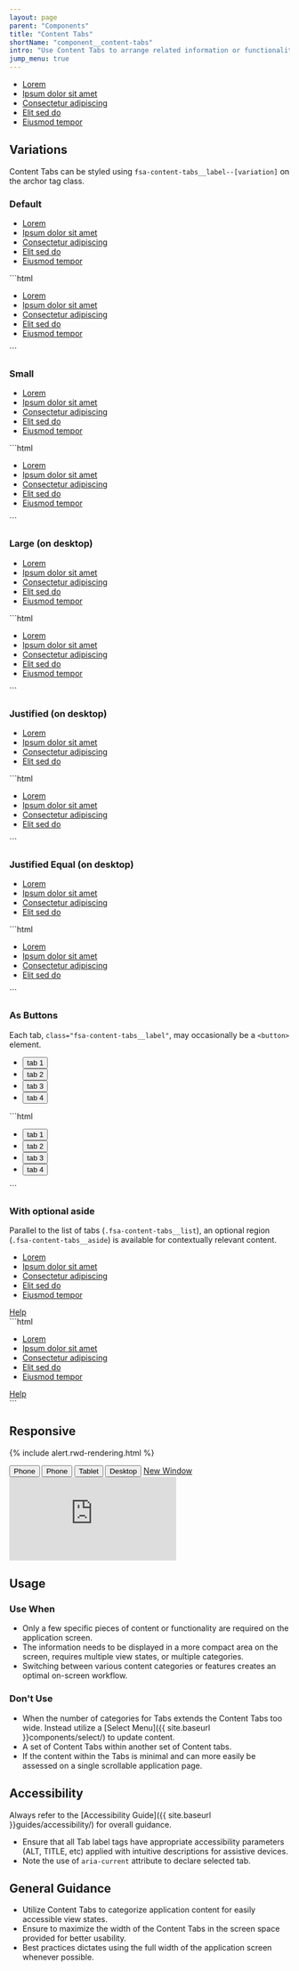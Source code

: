 ```yaml
---
layout: page
parent: "Components"
title: "Content Tabs"
shortName: "component__content-tabs"
intro: "Use Content Tabs to arrange related information or functionality in a defined area on the same application page."
jump_menu: true
---
```


<div class="ds-preview">
  <div class="fsa-content-tabs">
    <ul class="fsa-content-tabs__list">
      <li class="fsa-content-tabs__item">
        <a class="fsa-content-tabs__label fsa-content-tabs__label--active" aria-current="step" href="#link">
          <span class="fsa-content-tabs__label-text">Lorem</span>
        </a>
      </li>
      <li class="fsa-content-tabs__item">
        <a class="fsa-content-tabs__label" href="#link">
          <span class="fsa-content-tabs__label-text">Ipsum dolor sit amet</span>
        </a>
      </li>
      <li class="fsa-content-tabs__item">
        <a class="fsa-content-tabs__label" href="#link">
          <span class="fsa-content-tabs__label-text">Consectetur adipiscing</span>
        </a>
      </li>
      <li class="fsa-content-tabs__item">
        <a class="fsa-content-tabs__label" href="#link">
          <span class="fsa-content-tabs__label-text">Elit sed do</span>
        </a>
      </li>
      <li class="fsa-content-tabs__item">
        <a class="fsa-content-tabs__label" href="#link">
          <span class="fsa-content-tabs__label-text">Eiusmod tempor</span>
        </a>
      </li>
    </ul>
  </div>

</div>

## Variations

Content Tabs can be styled using `fsa-content-tabs__label--[variation]` on the archor tag class.

### Default

<div class="ds-preview">
  <div class="fsa-content-tabs">
    <ul class="fsa-content-tabs__list">
      <li class="fsa-content-tabs__item">
        <a class="fsa-content-tabs__label fsa-content-tabs__label--active" aria-current="step" href="#link">
          <span class="fsa-content-tabs__label-text">Lorem</span>
        </a>
      </li>
      <li class="fsa-content-tabs__item">
        <a class="fsa-content-tabs__label" href="#link">
          <span class="fsa-content-tabs__label-text">Ipsum dolor sit amet</span>
        </a>
      </li>
      <li class="fsa-content-tabs__item">
        <a class="fsa-content-tabs__label" href="#link">
          <span class="fsa-content-tabs__label-text">Consectetur adipiscing</span>
        </a>
      </li>
      <li class="fsa-content-tabs__item">
        <a class="fsa-content-tabs__label" href="#link">
          <span class="fsa-content-tabs__label-text">Elit sed do</span>
        </a>
      </li>
      <li class="fsa-content-tabs__item">
        <a class="fsa-content-tabs__label" href="#link">
          <span class="fsa-content-tabs__label-text">Eiusmod tempor</span>
        </a>
      </li>
    </ul>
  </div>
</div>
```html
<div class="fsa-content-tabs">
  <ul class="fsa-content-tabs__list">
    <li class="fsa-content-tabs__item">
      <a class="fsa-content-tabs__label fsa-content-tabs__label--active" aria-current="step" href="#link">
        <span class="fsa-content-tabs__label-text">Lorem</span>
      </a>
    </li>
    <li class="fsa-content-tabs__item">
      <a class="fsa-content-tabs__label" href="#link">
        <span class="fsa-content-tabs__label-text">Ipsum dolor sit amet</span>
      </a>
    </li>
    <li class="fsa-content-tabs__item">
      <a class="fsa-content-tabs__label" href="#link">
        <span class="fsa-content-tabs__label-text">Consectetur adipiscing</span>
      </a>
    </li>
    <li class="fsa-content-tabs__item">
      <a class="fsa-content-tabs__label" href="#link">
        <span class="fsa-content-tabs__label-text">Elit sed do</span>
      </a>
    </li>
    <li class="fsa-content-tabs__item">
      <a class="fsa-content-tabs__label" href="#link">
        <span class="fsa-content-tabs__label-text">Eiusmod tempor</span>
      </a>
    </li>
  </ul>
</div>
```

### Small

<div class="ds-preview">
  <div class="fsa-content-tabs">
    <ul class="fsa-content-tabs__list">
      <li class="fsa-content-tabs__item">
        <a class="fsa-content-tabs__label fsa-content-tabs__label--small" href="#link">
          <span class="fsa-content-tabs__label-text">Lorem</span>
        </a>
      </li>
      <li class="fsa-content-tabs__item">
        <a class="fsa-content-tabs__label fsa-content-tabs__label--small fsa-content-tabs__label--active" aria-current="step" href="#link">
          <span class="fsa-content-tabs__label-text">Ipsum dolor sit amet</span>
        </a>
      </li>
      <li class="fsa-content-tabs__item">
        <a class="fsa-content-tabs__label fsa-content-tabs__label--small" href="#link">
          <span class="fsa-content-tabs__label-text">Consectetur adipiscing</span>
        </a>
      </li>
      <li class="fsa-content-tabs__item">
        <a class="fsa-content-tabs__label fsa-content-tabs__label fsa-content-tabs__label--small" href="#link">
          <span class="fsa-content-tabs__label-text">Elit sed do</span>
        </a>
      </li>
      <li class="fsa-content-tabs__item">
        <a class="fsa-content-tabs__label fsa-content-tabs__label--small" href="#link">
          <span class="fsa-content-tabs__label-text">Eiusmod tempor</span>
        </a>
      </li>
    </ul>
  </div>
</div>
```html
<div class="fsa-content-tabs">
  <ul class="fsa-content-tabs__list">
    <li class="fsa-content-tabs__item">
      <a class="fsa-content-tabs__label fsa-content-tabs__label--small" href="#link">
        <span class="fsa-content-tabs__label-text">Lorem</span>
      </a>
    </li>
    <li class="fsa-content-tabs__item">
      <a class="fsa-content-tabs__label fsa-content-tabs__label--small fsa-content-tabs__label--active" aria-current="step" href="#link">
        <span class="fsa-content-tabs__label-text">Ipsum dolor sit amet</span>
      </a>
    </li>
    <li class="fsa-content-tabs__item">
      <a class="fsa-content-tabs__label fsa-content-tabs__label--small" href="#link">
        <span class="fsa-content-tabs__label-text">Consectetur adipiscing</span>
      </a>
    </li>
    <li class="fsa-content-tabs__item">
      <a class="fsa-content-tabs__label fsa-content-tabs__label fsa-content-tabs__label--small" href="#link">
        <span class="fsa-content-tabs__label-text">Elit sed do</span>
      </a>
    </li>
    <li class="fsa-content-tabs__item">
      <a class="fsa-content-tabs__label fsa-content-tabs__label--small" href="#link">
        <span class="fsa-content-tabs__label-text">Eiusmod tempor</span>
      </a>
    </li>
  </ul>
</div>
```


### Large (on desktop)

<div class="ds-preview">
  <div class="fsa-content-tabs">
    <ul class="fsa-content-tabs__list">
      <li class="fsa-content-tabs__item">
        <a class="fsa-content-tabs__label fsa-content-tabs__label--large" href="#link">
          <span class="fsa-content-tabs__label-text">Lorem</span>
        </a>
      </li>
      <li class="fsa-content-tabs__item">
        <a class="fsa-content-tabs__label fsa-content-tabs__label--large fsa-content-tabs__label--active" aria-current="step" href="#link">
          <span class="fsa-content-tabs__label-text">Ipsum dolor sit amet</span>
        </a>
      </li>
      <li class="fsa-content-tabs__item">
        <a class="fsa-content-tabs__label fsa-content-tabs__label--large" href="#link">
          <span class="fsa-content-tabs__label-text">Consectetur adipiscing</span>
        </a>
      </li>
      <li class="fsa-content-tabs__item">
        <a class="fsa-content-tabs__label fsa-content-tabs__label fsa-content-tabs__label--large" href="#link">
          <span class="fsa-content-tabs__label-text">Elit sed do</span>
        </a>
      </li>
      <li class="fsa-content-tabs__item">
        <a class="fsa-content-tabs__label fsa-content-tabs__label--large" href="#link">
          <span class="fsa-content-tabs__label-text">Eiusmod tempor</span>
        </a>
      </li>
    </ul>
  </div>
</div>
```html
<div class="fsa-content-tabs">
  <ul class="fsa-content-tabs__list">
    <li class="fsa-content-tabs__item">
      <a class="fsa-content-tabs__label fsa-content-tabs__label--large" href="#link">
        <span class="fsa-content-tabs__label-text">Lorem</span>
      </a>
    </li>
    <li class="fsa-content-tabs__item">
      <a class="fsa-content-tabs__label fsa-content-tabs__label--large fsa-content-tabs__label--active" aria-current="step" href="#link">
        <span class="fsa-content-tabs__label-text">Ipsum dolor sit amet</span>
      </a>
    </li>
    <li class="fsa-content-tabs__item">
      <a class="fsa-content-tabs__label fsa-content-tabs__label--large" href="#link">
        <span class="fsa-content-tabs__label-text">Consectetur adipiscing</span>
      </a>
    </li>
    <li class="fsa-content-tabs__item">
      <a class="fsa-content-tabs__label fsa-content-tabs__label fsa-content-tabs__label--large" href="#link">
        <span class="fsa-content-tabs__label-text">Elit sed do</span>
      </a>
    </li>
    <li class="fsa-content-tabs__item">
      <a class="fsa-content-tabs__label fsa-content-tabs__label--large" href="#link">
        <span class="fsa-content-tabs__label-text">Eiusmod tempor</span>
      </a>
    </li>
  </ul>
</div>
```


### Justified (on desktop)

<div class="ds-preview">
  <div class="fsa-content-tabs fsa-content-tabs--justified">
    <ul class="fsa-content-tabs__list">
      <li class="fsa-content-tabs__item">
        <a class="fsa-content-tabs__label fsa-content-tabs__label--active" aria-current="step" href="#link">
          <span class="fsa-content-tabs__label-text">Lorem</span>
        </a>
      </li>
      <li class="fsa-content-tabs__item">
        <a class="fsa-content-tabs__label" href="#link">
          <span class="fsa-content-tabs__label-text">Ipsum dolor sit amet</span>
        </a>
      </li>
      <li class="fsa-content-tabs__item">
        <a class="fsa-content-tabs__label" href="#link">
          <span class="fsa-content-tabs__label-text">Consectetur adipiscing</span>
        </a>
      </li>
      <li class="fsa-content-tabs__item">
        <a class="fsa-content-tabs__label" href="#link">
          <span class="fsa-content-tabs__label-text">Elit sed do</span>
        </a>
      </li>
    </ul>
  </div>
</div>
```html
<div class="fsa-content-tabs fsa-content-tabs--justified">
  <ul class="fsa-content-tabs__list">
    <li class="fsa-content-tabs__item">
      <a class="fsa-content-tabs__label fsa-content-tabs__label--active" aria-current="step" href="#link">
        <span class="fsa-content-tabs__label-text">Lorem</span>
      </a>
    </li>
    <li class="fsa-content-tabs__item">
      <a class="fsa-content-tabs__label" href="#link">
        <span class="fsa-content-tabs__label-text">Ipsum dolor sit amet</span>
      </a>
    </li>
    <li class="fsa-content-tabs__item">
      <a class="fsa-content-tabs__label" href="#link">
        <span class="fsa-content-tabs__label-text">Consectetur adipiscing</span>
      </a>
    </li>
    <li class="fsa-content-tabs__item">
      <a class="fsa-content-tabs__label" href="#link">
        <span class="fsa-content-tabs__label-text">Elit sed do</span>
      </a>
    </li>
  </ul>
</div>
```

### Justified Equal (on desktop)

<div class="ds-preview">
  <div class="fsa-content-tabs fsa-content-tabs--justified-equal">
    <ul class="fsa-content-tabs__list">
      <li class="fsa-content-tabs__item">
        <a class="fsa-content-tabs__label fsa-content-tabs__label--active" aria-current="step" href="#link">
          <span class="fsa-content-tabs__label-text">Lorem</span>
        </a>
      </li>
      <li class="fsa-content-tabs__item">
        <a class="fsa-content-tabs__label" href="#link">
          <span class="fsa-content-tabs__label-text">Ipsum dolor sit amet</span>
        </a>
      </li>
      <li class="fsa-content-tabs__item">
        <a class="fsa-content-tabs__label" href="#link">
          <span class="fsa-content-tabs__label-text">Consectetur adipiscing</span>
        </a>
      </li>
      <li class="fsa-content-tabs__item">
        <a class="fsa-content-tabs__label" href="#link">
          <span class="fsa-content-tabs__label-text">Elit sed do</span>
        </a>
      </li>
    </ul>
  </div>
</div>
```html
<div class="fsa-content-tabs fsa-content-tabs--justified-equal">
  <ul class="fsa-content-tabs__list">
    <li class="fsa-content-tabs__item">
      <a class="fsa-content-tabs__label fsa-content-tabs__label--active" aria-current="step" href="#link">
        <span class="fsa-content-tabs__label-text">Lorem</span>
      </a>
    </li>
    <li class="fsa-content-tabs__item">
      <a class="fsa-content-tabs__label" href="#link">
        <span class="fsa-content-tabs__label-text">Ipsum dolor sit amet</span>
      </a>
    </li>
    <li class="fsa-content-tabs__item">
      <a class="fsa-content-tabs__label" href="#link">
        <span class="fsa-content-tabs__label-text">Consectetur adipiscing</span>
      </a>
    </li>
    <li class="fsa-content-tabs__item">
      <a class="fsa-content-tabs__label" href="#link">
        <span class="fsa-content-tabs__label-text">Elit sed do</span>
      </a>
    </li>
  </ul>
</div>
```

### As Buttons

Each tab, <code>class="fsa-content-tabs__label"</code>, may occasionally be a <code>&lt;button&gt;</code> element.

<div class="ds-preview">
  <div class="fsa-content-tabs">
    <ul class="fsa-content-tabs__list">
      <li class="fsa-content-tabs__item">
        <button class="fsa-content-tabs__label fsa-content-tabs__label--active" aria-current="step" type="button">
          <span class="fsa-content-tabs__label-text">tab 1</span>
        </button>
      </li>
      <li class="fsa-content-tabs__item">
        <button class="fsa-content-tabs__label" type="button">
          <span class="fsa-content-tabs__label-text">tab 2</span>
        </button>
      </li>
      <li class="fsa-content-tabs__item">
        <button class="fsa-content-tabs__label" type="button">
          <span class="fsa-content-tabs__label-text">tab 3</span>
        </button>
      </li>
      <li class="fsa-content-tabs__item">
        <button class="fsa-content-tabs__label" type="button">
          <span class="fsa-content-tabs__label-text">tab 4</span>
        </button>
      </li>
    </ul>
  </div>
</div>
```html
<div class="fsa-content-tabs">
  <ul class="fsa-content-tabs__list">
    <li class="fsa-content-tabs__item">
      <button class="fsa-content-tabs__label fsa-content-tabs__label--active" aria-current="step" type="button">
        <span class="fsa-content-tabs__label-text">tab 1</span>
      </button>
    </li>
    <li class="fsa-content-tabs__item">
      <button class="fsa-content-tabs__label" type="button">
        <span class="fsa-content-tabs__label-text">tab 2</span>
      </button>
    </li>
    <li class="fsa-content-tabs__item">
      <button class="fsa-content-tabs__label" type="button">
        <span class="fsa-content-tabs__label-text">tab 3</span>
      </button>
    </li>
    <li class="fsa-content-tabs__item">
      <button class="fsa-content-tabs__label" type="button">
        <span class="fsa-content-tabs__label-text">tab 4</span>
      </button>
    </li>
  </ul>
</div>
```

### With optional aside

Parallel to the list of tabs (`.fsa-content-tabs__list`), an optional region (`.fsa-content-tabs__aside`) is available for contextually relevant content.

<div class="ds-preview">
  <div class="fsa-content-tabs">
    <ul class="fsa-content-tabs__list">
      <li class="fsa-content-tabs__item">
        <a class="fsa-content-tabs__label fsa-content-tabs__label--active" aria-current="step" href="#link">
          <span class="fsa-content-tabs__label-text">Lorem</span>
        </a>
      </li>
      <li class="fsa-content-tabs__item">
        <a class="fsa-content-tabs__label" href="#link">
          <span class="fsa-content-tabs__label-text">Ipsum dolor sit amet</span>
        </a>
      </li>
      <li class="fsa-content-tabs__item">
        <a class="fsa-content-tabs__label" href="#link">
          <span class="fsa-content-tabs__label-text">Consectetur adipiscing</span>
        </a>
      </li>
      <li class="fsa-content-tabs__item">
        <a class="fsa-content-tabs__label" href="#link">
          <span class="fsa-content-tabs__label-text">Elit sed do</span>
        </a>
      </li>
      <li class="fsa-content-tabs__item">
        <a class="fsa-content-tabs__label" href="#link">
          <span class="fsa-content-tabs__label-text">Eiusmod tempor</span>
        </a>
      </li>
    </ul>
    <div class="fsa-content-tabs__aside">
      <a href="#link-to-nowhere" onclick="alert('A text link is but one example of what can go here.')">Help</a>
    </div>
  </div>
</div>
```html
<div class="fsa-content-tabs">
  <ul class="fsa-content-tabs__list">
    <li class="fsa-content-tabs__item">
      <a class="fsa-content-tabs__label fsa-content-tabs__label--active" aria-current="step" href="#link">
        <span class="fsa-content-tabs__label-text">Lorem</span>
      </a>
    </li>
    <li class="fsa-content-tabs__item">
      <a class="fsa-content-tabs__label" href="#link">
        <span class="fsa-content-tabs__label-text">Ipsum dolor sit amet</span>
      </a>
    </li>
    <li class="fsa-content-tabs__item">
      <a class="fsa-content-tabs__label" href="#link">
        <span class="fsa-content-tabs__label-text">Consectetur adipiscing</span>
      </a>
    </li>
    <li class="fsa-content-tabs__item">
      <a class="fsa-content-tabs__label" href="#link">
        <span class="fsa-content-tabs__label-text">Elit sed do</span>
      </a>
    </li>
    <li class="fsa-content-tabs__item">
      <a class="fsa-content-tabs__label" href="#link">
        <span class="fsa-content-tabs__label-text">Eiusmod tempor</span>
      </a>
    </li>
  </ul>
  <div class="fsa-content-tabs__aside">
    <a href="link.html">Help</a>
  </div>
</div>
```

## Responsive

{% include alert.rwd-rendering.html %}

<div class="docs__rwd-demo-block">
  <div class="docs__rwd-embed-container">
    <span class="fsa-btn-group fsa-btn-group--small" role="group" data-component="">
      <button data-behavior="toggle-rwd-size" data-target="rwd-demo_content-tabs" data-size="phone" class="fsa-btn-group__item fsa-btn-group__item--active" aria-selected="true" type="button" title="Portrait">Phone <span class="docs__rwd-demo-icon docs__rwd-demo-icon--portrait"></span></button>
      <button data-behavior="toggle-rwd-size" data-target="rwd-demo_content-tabs" data-size="phone-big" class="fsa-btn-group__item" type="button" title="Landscape">Phone <span class="docs__rwd-demo-icon docs__rwd-demo-icon--landscape"></span></button>
      <button data-behavior="toggle-rwd-size" data-target="rwd-demo_content-tabs" data-size="tablet" class="fsa-btn-group__item" type="button">Tablet</button>
      <button data-behavior="toggle-rwd-size" data-target="rwd-demo_content-tabs" data-size="desktop" class="fsa-btn-group__item" type="button">Desktop</button>
      <a class="fsa-btn-group__item" href="http://usda-fsa.github.io/fsa-style/demo/rwd__content-tabs.html" target="_blank" title="View in a New Window">New Window</a>
    </span>
    <div class="docs__rwd-embed docs__rwd-embed--phone" id="rwd-demo_content-tabs">
      <iframe src="http://usda-fsa.github.io/fsa-style/demo/rwd__content-tabs.html" class="docs__rwd-iframe" allowtransparency="true" frameborder="0" scrolling="yes" allowfullscreen="true"> </iframe>
    </div>
  </div>
</div>

## Usage

### Use When

* Only a few specific pieces of content or functionality are required on the application screen.
* The information needs to be displayed in a more compact area on the screen, requires multiple view states, or multiple categories.
* Switching between various content categories or features creates an optimal on-screen workflow.

### Don't Use

* When the number of categories for Tabs extends the Content Tabs too wide. Instead utilize a [Select Menu]({{ site.baseurl }}components/select/) to update content.
* A set of Content Tabs within another set of Content tabs.
* If the content within the Tabs is minimal and can more easily be assessed on a single scrollable application page.

## Accessibility

Always refer to the [Accessibility Guide]({{ site.baseurl }}guides/accessibility/) for overall guidance.

* Ensure that all Tab label tags have appropriate accessibility parameters (ALT, TITLE, etc) applied with intuitive descriptions for assistive devices.
* Note the use of `aria-current` attribute to declare selected tab.

## General Guidance

* Utilize Content Tabs to categorize application content for easily accessible view states.
* Ensure to maximize the width of the Content Tabs in the screen space provided for better usability.
* Best practices dictates using the full width of the application screen whenever possible.
